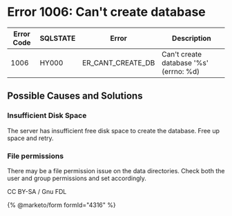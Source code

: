 # Error 1006: Can't create database

| Error Code | SQLSTATE | Error                | Description                            |
| ---------- | -------- | -------------------- | -------------------------------------- |
| 1006       | HY000    | ER\_CANT\_CREATE\_DB | Can't create database '%s' (errno: %d) |

## Possible Causes and Solutions

### Insufficient Disk Space

The server has insufficient free disk space to create the database. Free up space and retry.

### File permissions

There may be a file permission issue on the data directories. Check both the user and group permissions and set accordingly.

CC BY-SA / Gnu FDL

{% @marketo/form formId="4316" %}
